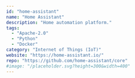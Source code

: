 ```yaml
---
id: "home-assistant"
name: "Home Assistant"
description: "Home automation platform."
tags:
  - "Apache-2.0"
  - "Python"
  - "Docker"
category: "Internet of Things (IoT)"
website: "https://home-assistant.io/"
repo: "https://github.com/home-assistant/core"
#image: "/placeholder.svg?height=300&width=400"
---
```


